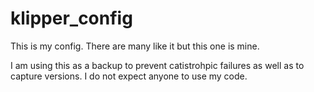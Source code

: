 # klipper_config

This is my config. There are many like it but this one is mine.

I am using this as a backup to prevent catistrohpic failures as well as to capture versions. I do not expect anyone to use my code.
